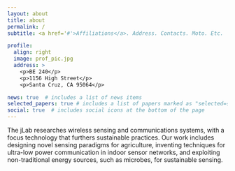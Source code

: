 ```yaml
---
layout: about
title: about
permalink: /
subtitle: <a href='#'>Affiliations</a>. Address. Contacts. Moto. Etc.

profile:
  align: right
  image: prof_pic.jpg
  address: >
    <p>BE 240</p>
    <p>1156 High Street</p>
    <p>Santa Cruz, CA 95064</p>

news: true  # includes a list of news items
selected_papers: true # includes a list of papers marked as "selected={true}"
social: true  # includes social icons at the bottom of the page
---
```


The jLab researches wireless sensing and communications systems, with a focus technology that furthers sustainable practices. Our work includes designing novel sensing paradigms for agriculture, inventing techniques for ultra-low power communication in indoor sensor networks, and exploiting non-traditional energy sources, such as microbes, for sustainable sensing. 
